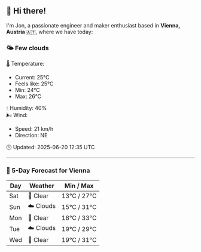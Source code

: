## 👋 Hi there!

I'm Jon, a passionate engineer and maker enthusiast based in **Vienna, Austria** 🇦🇹, where we have today:

### 🌤️ Few clouds 

🌡️ Temperature: 
* Current: 25°C
* Feels like: 25°C
* Min: 24°C 
* Max: 26°C  

💧 Humidity: 40%  
🌬️ Wind: 
* Speed: 21 km/h 
* Direction: NE  

🕒 Updated: 2025-06-20 12:35 UTC

---

### 📅 5-Day Forecast for Vienna

| Day | Weather | Min / Max |
|-----|---------|------------|
| Sat | 🌙 Clear | 13°C / 27°C |
| Sun | ☁️ Clouds | 15°C / 31°C |
| Mon | 🌙 Clear | 18°C / 33°C |
| Tue | ☁️ Clouds | 19°C / 29°C |
| Wed | 🌙 Clear | 19°C / 31°C |
